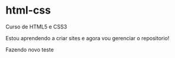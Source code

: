 # html-css
 Curso de HTML5 e CSS3

Estou aprendendo a criar sites e agora vou gerenciar o repositorio!

Fazendo novo teste